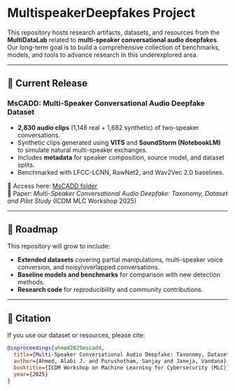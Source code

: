 # MultispeakerDeepfakes Project

This repository hosts research artifacts, datasets, and resources from the **MultiDataLab** related to **multi-speaker conversational audio deepfakes**.  
Our long-term goal is to build a comprehensive collection of benchmarks, models, and tools to advance research in this underexplored area.

---

## 📌 Current Release

### MsCADD: Multi-Speaker Conversational Audio Deepfake Dataset
- **2,830 audio clips** (1,148 real + 1,682 synthetic) of two-speaker conversations.
- Synthetic clips generated using **VITS** and **SoundStorm (NotebookLM)** to simulate natural multi-speaker exchanges.
- Includes **metadata** for speaker composition, source model, and dataset splits.
- Benchmarked with LFCC-LCNN, RawNet2, and Wav2Vec 2.0 baselines.

📂 Access here: [MsCADD folder](./MsCADD)  
📖 Paper: *Multi-Speaker Conversational Audio Deepfake: Taxonomy, Dataset and Pilot Study* (ICDM MLC Workshop 2025)  

---

## 🚀 Roadmap

This repository will grow to include:
- **Extended datasets** covering partial manipulations, multi-speaker voice conversion, and noisy/overlapped conversations.
- **Baseline models and benchmarks** for comparison with new detection methods.
- **Research code** for reproducibility and community contributions.

---

## 📜 Citation

If you use our dataset or resources, please cite:

```bibtex
@inproceedings{ahmed2025mscadd,
  title={Multi-Speaker Conversational Audio Deepfake: Taxonomy, Dataset and Pilot Study},
  author={Ahmed, Alabi J. and Purushotham, Sanjay and Janeja, Vandana},
  booktitle={ICDM Workshop on Machine Learning for Cybersecurity (MLC)},
  year={2025}
}
